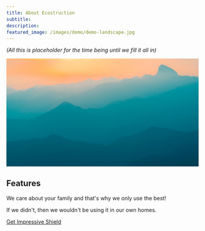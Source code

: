 ```yaml
---
title: About Ecostruction
subtitle: 
description: 
featured_image: /images/demo/demo-landscape.jpg
---
```


_(All this is placeholder for the time being until we fill it all in)_

![](/images/demo/demo-landscape.jpg)


## Features

We care about your family and that's why we only use the best!

If we didn't, then we wouldn't be using it in our own homes.

<a href="#" class="button button--large">Get Impressive Shield</a>